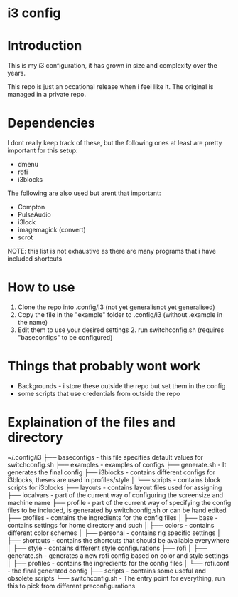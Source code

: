 i3 config
===

# Introduction

This is my i3 configuration, it has grown in size and complexity over the years.

This repo is just an occational release when i feel like it. The original is
managed in a private repo.

# Dependencies

I dont really keep track of these, but the following ones at least are pretty
important for this setup:

 - dmenu
 - rofi
 - i3blocks

The following are also used but arent that important:

 - Compton
 - PulseAudio
 - i3lock
 - imagemagick (convert)
 - scrot

NOTE: this list is not exhaustive as there are many programs that i have
included shortcuts

# How to use
1. Clone the repo into .config/i3 (not yet generalisnot yet generalised)
2. Copy the file in the "example" folder to .config/i3 (without .example in the
   name)
3. Edit them to use your desired settings
    2. run switchconfig.sh (requires "baseconfigs" to be configured)

# Things that probably wont work

 - Backgrounds - i store these outside the repo but set them in the config
 - some scripts that use credentials from outside the repo

# Explaination of the files and directory
~/.config/i3
├── baseconfigs - this file specifies default values for switchconfig.sh
├── examples - examples of configs
├── generate.sh - It generates the final config
├── i3blocks - contains different configs for i3blocks, theses are used in profiles/style
│   └── scripts - contains block scripts for i3blocks
├── layouts - contains layout files used for assigning
├── localvars - part of the current way of configuring the screensize and machine name
├── profile - part of the current way of specifying the config files to be included, is generated by switchconfig.sh or can be hand edited
├── profiles - contains the ingredients for the config files
│   ├── base - contains settings for home directory and such
│   ├── colors - contains different color schemes
│   ├── personal - contains rig specific settings
│   ├── shortcuts - contains the shortcuts that should be available everywhere
│   ├── style - contains different style configurations
├── rofi
│   ├── generate.sh - generates a new rofi config based on color and style settings
│   ├── profiles - contains the ingredients for the config files
│   └── rofi.conf - the final generated config
├── scripts - contains some useful and obsolete scripts
└── switchconfig.sh - The entry point for everything, run this to pick from different preconfigurations
